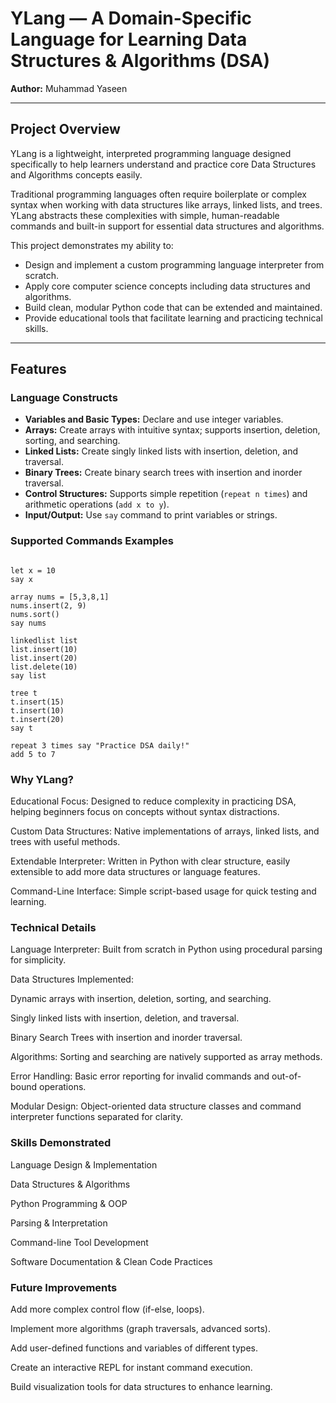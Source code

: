 # YLang — A Domain-Specific Language for Learning Data Structures & Algorithms (DSA)

**Author:** Muhammad Yaseen  

---

## Project Overview

YLang is a lightweight, interpreted programming language designed specifically to help learners understand and practice core Data Structures and Algorithms concepts easily. 

Traditional programming languages often require boilerplate or complex syntax when working with data structures like arrays, linked lists, and trees. YLang abstracts these complexities with simple, human-readable commands and built-in support for essential data structures and algorithms.

This project demonstrates my ability to:

- Design and implement a custom programming language interpreter from scratch.
- Apply core computer science concepts including data structures and algorithms.
- Build clean, modular Python code that can be extended and maintained.
- Provide educational tools that facilitate learning and practicing technical skills.

---

## Features

### Language Constructs

- **Variables and Basic Types:** Declare and use integer variables.
- **Arrays:** Create arrays with intuitive syntax; supports insertion, deletion, sorting, and searching.
- **Linked Lists:** Create singly linked lists with insertion, deletion, and traversal.
- **Binary Trees:** Create binary search trees with insertion and inorder traversal.
- **Control Structures:** Supports simple repetition (`repeat n times`) and arithmetic operations (`add x to y`).
- **Input/Output:** Use `say` command to print variables or strings.

### Supported Commands Examples

```plaintext

let x = 10
say x

array nums = [5,3,8,1]
nums.insert(2, 9)
nums.sort()
say nums

linkedlist list
list.insert(10)
list.insert(20)
list.delete(10)
say list

tree t
t.insert(15)
t.insert(10)
t.insert(20)
say t

repeat 3 times say "Practice DSA daily!"
add 5 to 7
```
### Why YLang?
Educational Focus: Designed to reduce complexity in practicing DSA, helping beginners focus on concepts without syntax distractions.

Custom Data Structures: Native implementations of arrays, linked lists, and trees with useful methods.

Extendable Interpreter: Written in Python with clear structure, easily extensible to add more data structures or language features.

Command-Line Interface: Simple script-based usage for quick testing and learning.

### Technical Details
Language Interpreter: Built from scratch in Python using procedural parsing for simplicity.

Data Structures Implemented:

Dynamic arrays with insertion, deletion, sorting, and searching.

Singly linked lists with insertion, deletion, and traversal.

Binary Search Trees with insertion and inorder traversal.

Algorithms: Sorting and searching are natively supported as array methods.

Error Handling: Basic error reporting for invalid commands and out-of-bound operations.

Modular Design: Object-oriented data structure classes and command interpreter functions separated for clarity.

### Skills Demonstrated
Language Design & Implementation

Data Structures & Algorithms

Python Programming & OOP

Parsing & Interpretation

Command-line Tool Development

Software Documentation & Clean Code Practices

### Future Improvements
Add more complex control flow (if-else, loops).

Implement more algorithms (graph traversals, advanced sorts).

Add user-defined functions and variables of different types.

Create an interactive REPL for instant command execution.

Build visualization tools for data structures to enhance learning.
